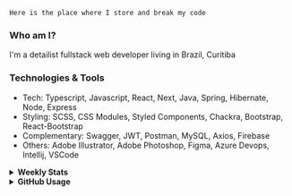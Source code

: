 ```
Here is the place where I store and break my code
```
### Who am I?
I'm a detailist fullstack web developer living in Brazil, Curitiba

### Technologies & Tools
- Tech: Typescript, Javascript, React, Next, Java, Spring, Hibernate, Node, Express
- Styling: SCSS, CSS Modules, Styled Components, Chackra, Bootstrap, React-Bootstrap
- Complementary: Swagger, JWT, Postman, MySQL, Axios, Firebase
- Others: Adobe Illustrator, Adobe Photoshop, Figma, Azure Devops, Intellij, VSCode

<details>
  <summary><b> Weekly Stats</b></summary>
<!--START_SECTION:waka-->

```text
Java             26 hrs 46 mins  ████████████████████▓░░░░   82.11 %
TypeScript       2 hrs 31 mins   ██░░░░░░░░░░░░░░░░░░░░░░░   07.76 %
XML              56 mins         ▓░░░░░░░░░░░░░░░░░░░░░░░░   02.88 %
GitIgnore file   46 mins         ▓░░░░░░░░░░░░░░░░░░░░░░░░   02.36 %
Properties       38 mins         ▒░░░░░░░░░░░░░░░░░░░░░░░░   01.99 %
Markdown         27 mins         ▒░░░░░░░░░░░░░░░░░░░░░░░░   01.42 %
```

<!--END_SECTION:waka-->
</details>

<details>
  <summary><b> GitHub Usage</b></summary>
  
[![Top Langs](https://github-readme-stats.vercel.app/api/top-langs/?username=gxlpes&&langs_count=9&layout=compact)](https://github.com/anuraghazra/github-readme-stats)

</details>
